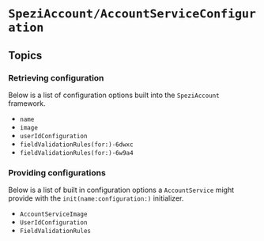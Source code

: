 # ``SpeziAccount/AccountServiceConfiguration``

<!--

This source file is part of the Spezi open-source project

SPDX-FileCopyrightText: 2023 Stanford University and the project authors (see CONTRIBUTORS.md)

SPDX-License-Identifier: MIT

-->

## Topics

### Retrieving configuration

Below is a list of configuration options built into the ``SpeziAccount`` framework.

- ``name``
- ``image``
- ``userIdConfiguration``
- ``fieldValidationRules(for:)-6dwxc``
- ``fieldValidationRules(for:)-6w9a4``

### Providing configurations

Below is a list of built in configuration options a ``AccountService`` might provide with the ``init(name:configuration:)`` initializer.

- ``AccountServiceImage``
- ``UserIdConfiguration``
- ``FieldValidationRules``

